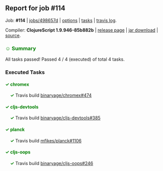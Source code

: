 ## Report for job #114

Job: **#114** | [jobs/498657d](https://github.com/cljs-oss/canary/commit/498657da7aff07d05d263d7bf7ce4bdd2a75d4e6) | [options](options.edn) | [tasks](tasks.edn) | [travis log](https://travis-ci.org/cljs-oss/canary/builds/287840054).

Compiler: **ClojureScript 1.9.946-85b882b** | [release page](https://github.com/cljs-oss/canary/releases/tag/r1.9.946-85b882b) | [jar download](https://github.com/cljs-oss/canary/releases/download/r1.9.946-85b882b/clojurescript-1.9.946-85b882b.jar) | [source](https://github.com/clojure/clojurescript/commit/85b882b728984734793d635c923bfab0f71ba00f).

### <b style='color:green'>☺ Summary</b>

All tasks passed! Passed 4 / 4 (executed) of total 4 tasks.

### Executed Tasks

#### <b style='color:green'>&#x2713; chromex</b>
&nbsp;&nbsp;&nbsp;&nbsp;<b style='color:green'>&#x2713;</b> Travis build [binaryage/chromex#474](https://travis-ci.org/binaryage/chromex/builds/287840595)<br>

#### <b style='color:green'>&#x2713; cljs-devtools</b>
&nbsp;&nbsp;&nbsp;&nbsp;<b style='color:green'>&#x2713;</b> Travis build [binaryage/cljs-devtools#385](https://travis-ci.org/binaryage/cljs-devtools/builds/287840602)<br>

#### <b style='color:green'>&#x2713; planck</b>
&nbsp;&nbsp;&nbsp;&nbsp;<b style='color:green'>&#x2713;</b> Travis build [mfikes/planck#1106](https://travis-ci.org/mfikes/planck/builds/287840601)<br>

#### <b style='color:green'>&#x2713; cljs-oops</b>
&nbsp;&nbsp;&nbsp;&nbsp;<b style='color:green'>&#x2713;</b> Travis build [binaryage/cljs-oops#246](https://travis-ci.org/binaryage/cljs-oops/builds/287840599)<br>